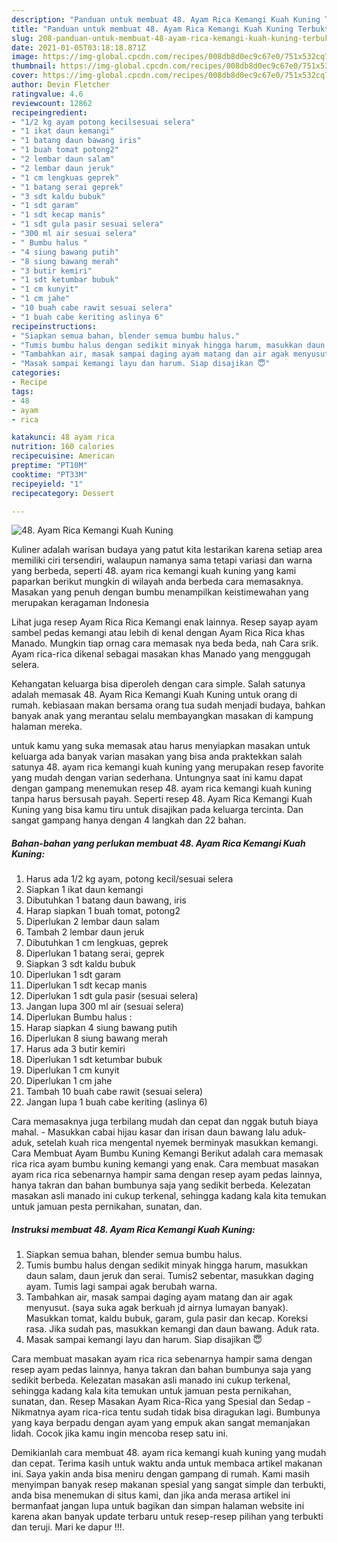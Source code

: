 ```yaml
---
description: "Panduan untuk membuat 48. Ayam Rica Kemangi Kuah Kuning Terbukti"
title: "Panduan untuk membuat 48. Ayam Rica Kemangi Kuah Kuning Terbukti"
slug: 208-panduan-untuk-membuat-48-ayam-rica-kemangi-kuah-kuning-terbukti
date: 2021-01-05T03:18:18.871Z
image: https://img-global.cpcdn.com/recipes/008db8d0ec9c67e0/751x532cq70/48-ayam-rica-kemangi-kuah-kuning-foto-resep-utama.jpg
thumbnail: https://img-global.cpcdn.com/recipes/008db8d0ec9c67e0/751x532cq70/48-ayam-rica-kemangi-kuah-kuning-foto-resep-utama.jpg
cover: https://img-global.cpcdn.com/recipes/008db8d0ec9c67e0/751x532cq70/48-ayam-rica-kemangi-kuah-kuning-foto-resep-utama.jpg
author: Devin Fletcher
ratingvalue: 4.6
reviewcount: 12862
recipeingredient:
- "1/2 kg ayam potong kecilsesuai selera"
- "1 ikat daun kemangi"
- "1 batang daun bawang iris"
- "1 buah tomat potong2"
- "2 lembar daun salam"
- "2 lembar daun jeruk"
- "1 cm lengkuas geprek"
- "1 batang serai geprek"
- "3 sdt kaldu bubuk"
- "1 sdt garam"
- "1 sdt kecap manis"
- "1 sdt gula pasir sesuai selera"
- "300 ml air sesuai selera"
- " Bumbu halus "
- "4 siung bawang putih"
- "8 siung bawang merah"
- "3 butir kemiri"
- "1 sdt ketumbar bubuk"
- "1 cm kunyit"
- "1 cm jahe"
- "10 buah cabe rawit sesuai selera"
- "1 buah cabe keriting aslinya 6"
recipeinstructions:
- "Siapkan semua bahan, blender semua bumbu halus."
- "Tumis bumbu halus dengan sedikit minyak hingga harum, masukkan daun salam, daun jeruk dan serai. Tumis2 sebentar, masukkan daging ayam. Tumis lagi sampai agak berubah warna."
- "Tambahkan air, masak sampai daging ayam matang dan air agak menyusut. (saya suka agak berkuah jd airnya lumayan banyak). Masukkan tomat, kaldu bubuk, garam, gula pasir dan kecap. Koreksi rasa. Jika sudah pas, masukkan kemangi dan daun bawang. Aduk rata."
- "Masak sampai kemangi layu dan harum. Siap disajikan 😇"
categories:
- Recipe
tags:
- 48
- ayam
- rica

katakunci: 48 ayam rica 
nutrition: 160 calories
recipecuisine: American
preptime: "PT10M"
cooktime: "PT33M"
recipeyield: "1"
recipecategory: Dessert

---
```



![48. Ayam Rica Kemangi Kuah Kuning](https://img-global.cpcdn.com/recipes/008db8d0ec9c67e0/751x532cq70/48-ayam-rica-kemangi-kuah-kuning-foto-resep-utama.jpg)

Kuliner adalah warisan budaya yang patut kita lestarikan karena setiap area memiliki ciri tersendiri, walaupun namanya sama tetapi variasi dan warna yang berbeda, seperti 48. ayam rica kemangi kuah kuning yang kami paparkan berikut mungkin di wilayah anda berbeda cara memasaknya. Masakan yang penuh dengan bumbu menampilkan keistimewahan yang merupakan keragaman Indonesia

Lihat juga resep Ayam Rica Rica Kemangi enak lainnya. Resep sayap ayam sambel pedas kemangi atau lebih di kenal dengan Ayam Rica Rica khas Manado. Mungkin tiap ornag cara memasak nya beda beda, nah Cara srik. Ayam rica-rica dikenal sebagai masakan khas Manado yang menggugah selera.

Kehangatan keluarga bisa diperoleh dengan cara simple. Salah satunya adalah memasak 48. Ayam Rica Kemangi Kuah Kuning untuk orang di rumah. kebiasaan makan bersama orang tua sudah menjadi budaya, bahkan banyak anak yang merantau selalu membayangkan masakan di kampung halaman mereka.

untuk kamu yang suka memasak atau harus menyiapkan masakan untuk keluarga ada banyak varian masakan yang bisa anda praktekkan salah satunya 48. ayam rica kemangi kuah kuning yang merupakan resep favorite yang mudah dengan varian sederhana. Untungnya saat ini kamu dapat dengan gampang menemukan resep 48. ayam rica kemangi kuah kuning tanpa harus bersusah payah.
Seperti resep 48. Ayam Rica Kemangi Kuah Kuning yang bisa kamu tiru untuk disajikan pada keluarga tercinta. Dan sangat gampang hanya dengan 4 langkah dan 22 bahan.


<!--inarticleads1-->

##### Bahan-bahan yang perlukan membuat 48. Ayam Rica Kemangi Kuah Kuning:

1. Harus ada 1/2 kg ayam, potong kecil/sesuai selera
1. Siapkan 1 ikat daun kemangi
1. Dibutuhkan 1 batang daun bawang, iris
1. Harap siapkan 1 buah tomat, potong2
1. Diperlukan 2 lembar daun salam
1. Tambah 2 lembar daun jeruk
1. Dibutuhkan 1 cm lengkuas, geprek
1. Diperlukan 1 batang serai, geprek
1. Siapkan 3 sdt kaldu bubuk
1. Diperlukan 1 sdt garam
1. Diperlukan 1 sdt kecap manis
1. Diperlukan 1 sdt gula pasir (sesuai selera)
1. Jangan lupa 300 ml air (sesuai selera)
1. Diperlukan  Bumbu halus :
1. Harap siapkan 4 siung bawang putih
1. Diperlukan 8 siung bawang merah
1. Harus ada 3 butir kemiri
1. Diperlukan 1 sdt ketumbar bubuk
1. Diperlukan 1 cm kunyit
1. Diperlukan 1 cm jahe
1. Tambah 10 buah cabe rawit (sesuai selera)
1. Jangan lupa 1 buah cabe keriting (aslinya 6)


Cara memasaknya juga terbilang mudah dan cepat dan nggak butuh biaya mahal. - Masukkan cabai hijau kasar dan irisan daun bawang lalu aduk-aduk, setelah kuah rica mengental nyemek berminyak masukkan kemangi. Cara Membuat Ayam Bumbu Kuning Kemangi Berikut adalah cara memasak rica rica ayam bumbu kuning kemangi yang enak. Cara membuat masakan ayam rica rica sebenarnya hampir sama dengan resep ayam pedas lainnya, hanya takran dan bahan bumbunya saja yang sedikit berbeda. Kelezatan masakan asli manado ini cukup terkenal, sehingga kadang kala kita temukan untuk jamuan pesta pernikahan, sunatan, dan. 

<!--inarticleads2-->

##### Instruksi membuat  48. Ayam Rica Kemangi Kuah Kuning:

1. Siapkan semua bahan, blender semua bumbu halus.
1. Tumis bumbu halus dengan sedikit minyak hingga harum, masukkan daun salam, daun jeruk dan serai. Tumis2 sebentar, masukkan daging ayam. Tumis lagi sampai agak berubah warna.
1. Tambahkan air, masak sampai daging ayam matang dan air agak menyusut. (saya suka agak berkuah jd airnya lumayan banyak). Masukkan tomat, kaldu bubuk, garam, gula pasir dan kecap. Koreksi rasa. Jika sudah pas, masukkan kemangi dan daun bawang. Aduk rata.
1. Masak sampai kemangi layu dan harum. Siap disajikan 😇


Cara membuat masakan ayam rica rica sebenarnya hampir sama dengan resep ayam pedas lainnya, hanya takran dan bahan bumbunya saja yang sedikit berbeda. Kelezatan masakan asli manado ini cukup terkenal, sehingga kadang kala kita temukan untuk jamuan pesta pernikahan, sunatan, dan. Resep Masakan Ayam Rica-Rica yang Spesial dan Sedap - Nikmatnya ayam rica-rica tentu sudah tidak bisa diragukan lagi. Bumbunya yang kaya berpadu dengan ayam yang empuk akan sangat memanjakan lidah. Cocok jika kamu ingin mencoba resep satu ini. 

Demikianlah cara membuat 48. ayam rica kemangi kuah kuning yang mudah dan cepat. Terima kasih untuk waktu anda untuk membaca artikel makanan ini. Saya yakin anda bisa meniru dengan gampang di rumah. Kami masih menyimpan banyak resep makanan spesial yang sangat simple dan terbukti, anda bisa menemukan di situs kami, dan jika anda merasa artikel ini bermanfaat jangan lupa untuk bagikan dan simpan halaman website ini karena akan banyak update terbaru untuk resep-resep pilihan yang terbukti dan teruji. Mari ke dapur !!!. 
